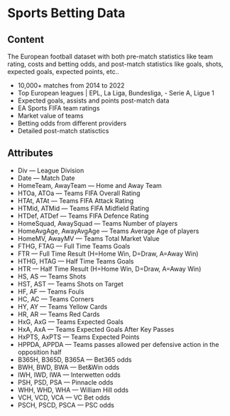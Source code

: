 # Sports Betting Data

## Content

The European football dataset with both pre-match statistics like team rating, costs and betting odds, and post-match statistics like goals, shots, expected goals, expected points, etc..

- 10,000+ matches from 2014 to 2022
- Top European leagues | EPL, La Liga, Bundesliga, - Serie A, Ligue 1
- Expected goals, assists and points post-match data
- EA Sports FIFA team ratings
- Market value of teams
- Betting odds from different providers
- Detailed post-match statisctics

## Attributes

- Div — League Division
- Date — Match Date
- HomeTeam, AwayTeam — Home and Away Team
- HTOa, ATOa — Teams FIFA Overall Rating
- HTAt, ATAt — Teams FIFA Attack Rating
- HTMid, ATMid — Teams FIFA Midfield Rating
- HTDef, ATDef — Teams FIFA Defence Rating
- HomeSquad, AwaySquad — Teams Number of players
- HomeAvgAge, AwayAvgAge — Teams Average Age of players
- HomeMV, AwayMV — Teams Total Market Value
- FTHG, FTAG — Full Time Teams Goals
- FTR — Full Time Result (H=Home Win, D=Draw, A=Away Win)
- HTHG, HTAG — Half Time Teams Goals
- HTR — Half Time Result (H=Home Win, D=Draw, A=Away Win)
- HS, AS — Teams Shots
- HST, AST — Teams Shots on Target
- HF, AF — Teams Fouls
- HC, AC — Teams Corners
- HY, AY — Teams Yellow Cards
- HR, AR — Teams Red Cards
- HxG, AxG — Teams Expected Goals
- HxA, AxA — Teams Expected Goals After Key Passes
- HxPTS, AxPTS — Teams Expected Points
- HPPDA, APPDA — Teams passes allowed per defensive action in the opposition half
- B365H, B365D, B365A — Bet365 odds
- BWH, BWD, BWA — Bet&Win odds
- IWH, IWD, IWA — Interwetten odds
- PSH, PSD, PSA — Pinnacle odds
- WHH, WHD, WHA — William Hill odds
- VCH, VCD, VCA — VC Bet odds
- PSCH, PSCD, PSCA — PSC odds
